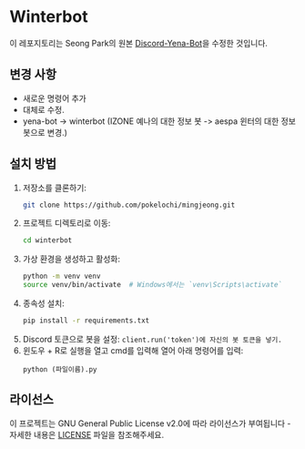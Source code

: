 # Winterbot

이 레포지토리는 Seong Park의 원본 [Discord-Yena-Bot](https://github.com/seongpark/Discord-Yena-Bot)을 수정한 것입니다.

## 변경 사항

- 새로운 명령어 추가
- 대체로 수정.
- yena-bot -> winterbot (IZONE 예나의 대한 정보 봇 -> aespa 윈터의 대한 정보 봇으로 변경.) 

## 설치 방법

1. 저장소를 클론하기:
    ```sh
    git clone https://github.com/pokelochi/mingjeong.git
    ```
2. 프로젝트 디렉토리로 이동:
    ```sh
    cd winterbot
    ```
3. 가상 환경을 생성하고 활성화:
    ```sh
    python -m venv venv
    source venv/bin/activate  # Windows에서는 `venv\Scripts\activate`
    ```
4. 종속성 설치:
    ```sh
    pip install -r requirements.txt
    ```
5. Discord 토큰으로 봇을 설정:
    ```client.run('token')에 자신의 봇 토큰을 넣기.```
6. 윈도우 + R로 실행을 열고 cmd를 입력해 열어 아래 명령어를 입력:
    ```
    python (파일이름).py
    ```

## 라이선스

이 프로젝트는 GNU General Public License v2.0에 따라 라이선스가 부여됩니다 - 자세한 내용은 [LICENSE]([LICENSE](https://github.com/pokelochi/minjeongbot/blob/main/LICENSE)) 파일을 참조해주세요.
